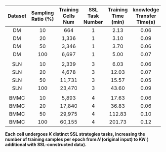 | Dataset | Sampling Ratio (%)| Training Cells Num |  SSL Task Number  |  Training Time (min) |   knowledge Transfer Time(s)   |
| :-----: |       :---:       |       :----:       |       :----:      |         :----:       |              :----:            |
|    DM   |         10        |         664        |         1         |          2.13        |               0.06             |
|    DM   |         20        |        1,336       |         1         |          3.10        |               0.09             |
|    DM   |         50        |        3,346       |         1         |          3.70        |               0.06             |
|    DM   |        100        |        6,697       |         1         |          5.00        |               0.07             |
|         |                   |                    |                   |                      |                                |
|   SLN   |         10        |        2,339       |         3         |          6.03        |               0.06             |
|   SLN   |         20        |        4,678       |         3         |         12.03        |               0.07             |
|   SLN   |         50        |       11,731       |         3         |         15.57        |               0.05             |
|   SLN   |        100        |       23,470       |         3         |         43.60        |               0.09             |
|         |                   |                    |                   |                      |                                |
|  BMMC   |         10        |        5,893       |         4         |         17.63        |               0.06             |
|  BMMC   |         20        |       17,840       |         4         |         36.83        |               0.06             |
|  BMMC   |         50        |       29,975       |         4         |        112.83        |               0.10             |
|  BMMC   |        100        |       60,155       |         4         |        201.73        |		            0.12             |		

**Each cell undergoes _K_ distinct SSL strategies tasks, increasing the number of training samples per epoch from _N_ (original input) to _KN_ ( additional with SSL-constructed data).**
